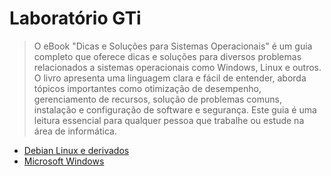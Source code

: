 # Laboratório GTi
> O eBook "Dicas e Soluções para Sistemas Operacionais" é um guia completo que oferece dicas e soluções para diversos problemas relacionados a sistemas operacionais como Windows, Linux e outros. O livro apresenta uma linguagem clara e fácil de entender, aborda tópicos importantes como otimização de desempenho, gerenciamento de recursos, solução de problemas comuns, instalação e configuração de software e segurança. Este guia é uma leitura essencial para qualquer pessoa que trabalhe ou estude na área de informática.

- [Debian Linux e derivados](https://github.com/systemboys/GTi_Laboratory/tree/main/Debian%20Linux%20e%20derivados#assuntos-linux "Debian Linux e derivados")
- [Microsoft Windows](https://github.com/systemboys/GTi_Laboratory/tree/main/Microsoft%20Windows#assuntos-windows "Microsoft Windows")

